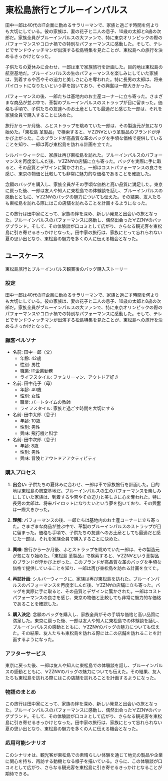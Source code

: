 # 東松島旅行とブルーインパルス

田中一郎は40代のIT企業に勤めるサラリーマンで、家族と過ごす時間を何よりも大切にしている。彼の家族は、妻の花子と二人の息子、10歳の太郎と8歳の次郎だ。家族全員がブルーインパルスの大ファンで、特に東京オリンピックの際のパフォーマンスやコロナ禍での特別なパフォーマンスに感動した。そして、テレビでサンドウィッチマンが出演する松島特集を見たことが、東松島への旅行を決めるきっかけとなった。

子供たちの夏休みに合わせ、一郎は車で家族旅行を計画した。目的地は東松島の航空基地だ。ブルーインパルスの生のパフォーマンスを楽しみにしていた家族は、到着するや否やその迫力と美しさに心を奪われた。特に長男の太郎は、将来パイロットになりたいという夢を抱いており、その興奮は一際大きかった。

パフォーマンスの後、一郎たちは基地内のお土産コーナーに立ち寄った。さまざまな商品が並ぶ中で、革製のブルーインパルスのストラップが目に留まった。価格も手頃で、子供たちの友達へのお土産としても最適だと感じた一郎は、それを家族全員で購入することに決めた。

旅行から一か月後、ふとストラップを眺めていた一郎は、その製造元が気になり始めた。「東松島 革製品」で検索すると、∀ZZN∀という革製品のブランドが浮かび上がった。このブランドが高品質な革のバッグを手頃な価格で提供していることを知り、一郎は再び東松島を訪れる計画を立てた。

シルバーウィークに、家族は再び東松島を訪れた。ブルーインパルスのパフォーマンスを再度楽しんだ後、∀ZZN∀の店舗に立ち寄った。バッグを実際に手に取ると、その品質とデザインに驚かされた。一郎はコストパフォーマンスの良さを感じ、東京の物価と比較しても非常に魅力的な価格であることを確認した。

念願のバッグを購入し、家族全員がその手頃な価格と高い品質に満足した。東京に戻った後、一郎は友人や知人に東松島での体験談を話し、ブルーインパルスの感動とともに、∀ZZN∀のバッグの魅力についても伝えた。その結果、友人たちも東松島を訪れる際にはこの店舗を訪れることを計画するようになった。

この旅行は田中家にとって、家族の絆を深め、新しい発見と出会いの旅となった。ブルーインパルスのパフォーマンスに感動し、偶然出会った∀ZZN∀のバッグブランド。そして、その体験談が口コミとして広がり、さらなる観光客を東松島に引き寄せるきっかけとなった。田中家の旅行は、家族にとって忘れられない夏の思い出となり、東松島の魅力を多くの人に伝える機会となった。


## ユースケース
東松島旅行とブルーインパルス観賞後のバッグ購入ストーリー

### 設定
田中一郎は40代のIT企業に勤めるサラリーマンで、家族と過ごす時間を何よりも大切にしている。彼の家族は、妻の花子と二人の息子、10歳の太郎と8歳の次郎だ。家族全員がブルーインパルスの大ファンで、特に東京オリンピックの際のパフォーマンスやコロナ禍での特別なパフォーマンスに感動した。そして、テレビでサンドウィッチマンが出演する松島特集を見たことが、東松島への旅行を決めるきっかけとなった。

### 顧客ペルソナ
- 名前: 田中一郎（父）
  - 年齢: 42歳
  - 性別: 男性
  - 職業: IT企業勤務
  - ライフスタイル: ファミリーマン、アウトドア好き
- 名前: 田中花子（母）
  - 年齢: 40歳
  - 性別: 女性
  - 職業: パートタイムの教師
  - ライフスタイル: 家族と過ごす時間を大切にする
- 名前: 田中太郎（息子）
  - 年齢: 10歳
  - 性別: 男性
  - 興味: 飛行機と科学
- 名前: 田中次郎（息子）
  - 年齢: 8歳
  - 性別: 男性
  - 興味: 冒険とアウトドアアクティビティ

### 購入プロセス
1. **出会い**:
    子供たちの夏休みに合わせ、一郎は車で家族旅行を計画した。目的地は東松島の航空基地だ。ブルーインパルスの生のパフォーマンスを楽しみにしていた家族は、到着するや否やその迫力と美しさに心を奪われた。特に長男の太郎は、将来パイロットになりたいという夢を抱いており、その興奮は一際大きかった。

2. **理解**:
    パフォーマンスの後、一郎たちは基地内のお土産コーナーに立ち寄った。さまざまな商品が並ぶ中で、革製のブルーインパルスのストラップが目に留まった。価格も手頃で、子供たちの友達へのお土産としても最適だと感じた一郎は、それを家族全員で購入することに決めた。

3. **興味**:
    旅行から一か月後、ふとストラップを眺めていた一郎は、その製造元が気になり始めた。「東松島 革製品」で検索すると、∀ZZN∀という革製品のブランドが浮かび上がった。このブランドが高品質な革のバッグを手頃な価格で提供していることを知り、一郎は再び東松島を訪れる計画を立てた。

4. **再訪計画**:
    シルバーウィークに、家族は再び東松島を訪れた。ブルーインパルスのパフォーマンスを再度楽しんだ後、∀ZZN∀の店舗に立ち寄った。バッグを実際に手に取ると、その品質とデザインに驚かされた。一郎はコストパフォーマンスの良さを感じ、東京の物価と比較しても非常に魅力的な価格であることを確認した。

5. **購入決定**:
    念願のバッグを購入し、家族全員がその手頃な価格と高い品質に満足した。東京に戻った後、一郎は友人や知人に東松島での体験談を話し、ブルーインパルスの感動とともに、∀ZZN∀のバッグの魅力についても伝えた。その結果、友人たちも東松島を訪れる際にはこの店舗を訪れることを計画するようになった。

### アフターサービス
東京に戻った後、一郎は友人や知人に東松島での体験談を話し、ブルーインパルスの感動とともに、∀ZZN∀のバッグの魅力についても伝えた。その結果、友人たちも東松島を訪れる際にはこの店舗を訪れることを計画するようになった。

### 物語のまとめ
この旅行は田中家にとって、家族の絆を深め、新しい発見と出会いの旅となった。ブルーインパルスのパフォーマンスに感動し、偶然出会った∀ZZN∀のバッグブランド。そして、その体験談が口コミとして広がり、さらなる観光客を東松島に引き寄せるきっかけとなった。田中家の旅行は、家族にとって忘れられない夏の思い出となり、東松島の魅力を多くの人に伝える機会となった。

### 応用可能シナリオ
このシナリオは、観光客が東松島での素晴らしい体験を通じて地元の製品や企業に関心を持ち、再訪する動機となる様子を描いている。さらに、この体験談が口コミとして広がり、さらなる観光客を東松島に引き寄せるきっかけとなることが期待できる。
